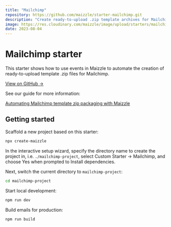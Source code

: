 ```yaml
---
title: "Mailchimp"
repository: https://github.com/maizzle/starter-mailchimp.git
description: "Create ready-to-upload .zip template archives for Mailchimp."
image: https://res.cloudinary.com/maizzle/image/upload/starters/mailchimp.jpg
date: 2023-08-04
---
```


# Mailchimp starter

This starter shows how to use events in Maizzle to automate the creation of ready-to-upload template .zip files for Mailchimp.

[View on GitHub &rarr;](https://github.com/maizzle/starter-mailchimp.git)

See our guide for more information:

[Automating Mailchimp template zip packaging with Maizzle](https://maizzle.com/guides/mailchimp-package)

## Getting started

Scaffold a new project based on this starter:

```sh
npx create-maizzle
```

In the interactive setup wizard, specify the directory name to create the project in, i.e. `./mailchimp-project`, select Custom Starter → Mailchimp, and choose Yes when prompted to Install dependencies.

Next, switch the current directory to `mailchimp-project`:

```sh no-copy
cd mailchimp-project
```

Start local development:

```sh
npm run dev
```

Build emails for production:

```sh
npm run build
```
